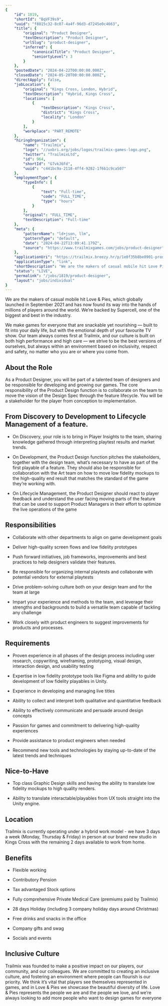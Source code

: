 ```yaml
---
{
	"id": 1819,
	"shortId": "BqVF39s9",
	"uuid": "f8815c32-8c07-4a4f-96d3-d7245e0c4663",
	"title": {
		"original": "Product Designer",
		"textDescription": "Product Designer",
		"urlSlug": "product-designer",
		"inferred": {
			"canonicalTitle": "Product Designer",
			"seniortyLevel": 3
		}
	},
	"postedDate": "2024-04-22T00:00:00.000Z",
	"closedDate": "2024-05-20T00:00:00.000Z",
	"directApply": false,
	"jobLocation": {
		"original": "Kings Cross, London, Hybrid",
		"textDescription": "Hybrid, Kings Cross",
		"locations": [
			{
				"textDescription": "Kings Cross",
				"district": "Kings Cross",
				"locality": "London"
			}
		],
		"workplace": "PART_REMOTE"
	},
	"hiringOrganization": {
		"name": "Trailmix",
		"logo": "//uxbri.org/jobs/logos/trailmix-games-logo.png",
		"twitter": "TrailmixLtd",
		"id": 964,
		"shortId": "G7vkJ6Fd",
		"uuid": "c441bc9a-2118-4ff4-9282-1f6b1c9ca507"
	},
	"employmentType": {
		"typeInfo": [
			{
				"text": "Full-time",
				"code": "FULL_TIME",
				"type": "hours"
			}
		],
		"original": "FULL_TIME",
		"textDescription": "Full-time"
	},
	"meta": {
		"patternName": "ld+json, llm",
		"patternType": "default",
		"date": "2024-04-22T13:09:41.179Z",
		"source": "https://www.trailmixgames.com/jobs/product-designer"
	},
	"applicationUri": "https://trailmix.breezy.hr/p/1e0f35b8be8901-product-designer/apply",
	"applicationType": "link",
	"shortDescription": "We are the makers of casual mobile hit Love Pies, which globally launched in September 2021 and has now found its way into the hands of millions of players around the world. We’re’ backed by",
	"status": "LIVE",
	"permalink": "/jobs/1819/product-designer",
	"layout": "jobs/individual"
}
---
```

<p>We are the makers of casual mobile hit Love &amp; Pies, which globally launched in September 2021 and has now found its way into the hands of millions of players around the world. We’re backed by Supercell, one of the biggest and best in the industry.</p><p>‍We make games for everyone that are snackable yet nourishing — built to fit into your daily life, but with the emotional depth of your favourite TV show. Our team always comes first at Trailmix, and our culture is built on both high performance and high care — we strive to be the best versions of ourselves, but always within an environment based on inclusivity, respect and safety, no matter who you are or where you come from.</p><h2>About the Role</h2><p>As a Product Designer, you will be part of a talented team of designers and be responsible for developing and growing our games. The core responsibility of the Product Design function is to collaborate on the team to move the vision of the Design Spec through the feature lifecycle. You will be a stakeholder for the player from conception to implementation.</p><h2>From Discovery to Development to Lifecycle Management of a feature.</h2><ul><li><p>On Discovery, your role is to bring in Player Insights to the team, sharing knowledge gathered through interpreting playtest results and market trends.</p></li><li><p>On Development, the Product Design function pitches the stakeholders, together with the design team, what’s necessary to have as part of the first playable of a feature. They should also be responsible for collaboration with the Art team on how to move low fidelity mockups to the high-quality end result that matches the standard of the game they’re working with.</p></li><li><p>On Lifecycle Management, the Product Designer should react to player feedback and understand the user facing moving parts of the feature that can be used to support Product Managers in their effort to optimize the live operations of the game</p></li></ul><h2>Responsibilities</h2><ul><li><p>Collaborate with other departments to align on game development goals</p></li><li><p>Deliver high-quality screen flows and low fidelity prototypes</p></li><li><p>Push forward initiatives, job frameworks, improvements and best practices to help designers validate their features.</p></li><li><p>Be responsible for organizing internal playtests and collaborate with potential vendors for external playtests</p></li><li><p>Drive problem-solving culture both on your design team and for the team at large</p></li><li><p>Impart your experience and methods to the team, and leverage their strengths and backgrounds to build a versatile team capable of tackling any challenge</p></li><li><p>Work closely with product engineers to suggest improvements for products and processes.</p></li></ul><h2>Requirements</h2><ul><li><p>Proven experience in all phases of the design process including user research, copywriting, wireframing, prototyping, visual design, interaction design, and usability testing</p></li><li><p>Expertise in low fidelity prototype tools like Figma and ability to guide development of low fidelity playables in Unity.</p></li><li><p>Experience in developing and managing live titles</p></li><li><p>Ability to collect and interpret both qualitative and quantitative feedback</p></li><li><p>Ability to effectively communicate and persuade around design concepts</p></li><li><p>Passion for games and commitment to delivering high-quality experiences</p></li><li><p>Provide assistance to product engineers when needed</p></li><li><p>Recommend new tools and technologies by staying up-to-date of the latest trends and techniques</p></li></ul><h2>Nice-to-Have</h2><ul><li><p>Top class Graphic Design skills and having the ability to translate low fidelity mockups to high quality renders.</p></li><li><p>Ability to translate interactable/playables from UX tools straight into the Unity engine.</p></li></ul><h2>Location</h2><p>Trailmix is currently operating under a hybrid work model - we have 3 days a week (Monday, Thursday &amp; Friday) in person at our brand new studio in Kings Cross with the remaining 2 days available to work from home.</p><h2>Benefits</h2><ul><li><p>Flexible working</p></li><li><p>Contributory Pension</p></li><li><p>Tax advantaged Stock options</p></li><li><p>Fully comprehensive Private Medical Care (premiums paid by Trailmix)</p></li><li><p>28 days Holiday (including 3 company holiday days around Christmas)</p></li><li><p>Free drinks and snacks in the office</p></li><li><p>Company gifts and swag</p></li><li><p>Socials and events</p></li></ul><h2>Inclusive Culture</h2><p>Trailmix was founded to make a positive impact on our players, our community, and our colleagues. We are committed to creating an inclusive culture, and fostering an environment where people can flourish is our priority. We think it’s vital that players see themselves represented in games, and in Love &amp; Pies we showcase the beautiful diversity of life. Love &amp; Pies represents the people we are and the people we love, and we’re always looking to add more people who want to design games for everyone</p>
